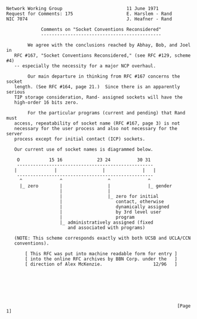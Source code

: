     Network Working Group                        11 June 1971
    Request for Comments: 175                    E. Harslem - Rand
    NIC 7074                                     J. Heafner - Rand

                 Comments on "Socket Conventions Reconsidered"
                 ---------------------------------------------

            We agree with the conclusions reached by Abhay, Bob, and Joel in
       RFC #167, "Socket Conventions Reconsidered," (see RFC #129, scheme #4)
       -- especially the necessity for a major NCP overhaul.

            Our main departure in thinking from RFC #167 concerns the socket
       length. (See RFC #164, page 21.)  Since there is an apparently serious
       TIP storage consideration, Rand- assigned sockets will have the
       high-order 16 bits zero.

            For the particular programs (current and pending) that Rand must
       access, repeatability of socket name (RFC #167, page 3) is not
       necessary for the user process and also not necessary for the server
       process except for initial contact (ICP) sockets.

       Our current use of socket names is diagrammed below.

        O           15 16             23 24          30 31
        ---------------------------------------------------
       |              |                 |              |   |
        ---------------------------------------------------
         ^              ^                 ^              ^
         |_ zero        |                 |              |_ gender
                        |                 |
                        |                 |_ zero for initial
                        |                    contact, otherwise
                        |                    dynamically assigned
                        |                    by 3rd level user
                        |                    program
                        |_ administratively assigned (fixed
                           and associated with programs)

       (NOTE: This scheme corresponds exactly with both UCSB and UCLA/CCN
       conventions).

           [ This RFC was put into machine readable form for entry ]
           [ into the online RFC archives by BBN Corp. under the   ]
           [ direction of Alex McKenzie.                   12/96   ]







                                                                    [Page 1]
